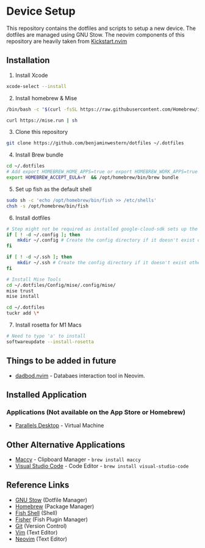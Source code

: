 # Device Setup
This repository contains the dotfiles and scripts to setup a new device. The dotfiles are managed using GNU Stow.
The neovim components of this repository are heavily taken from [Kickstart.nvim](https://github.com/nvim-lua/kickstart.nvim)

## Installation
1. Install Xcode
```bash
xcode-select --install
```

2. Install homebrew & Mise
```bash
/bin/bash -c "$(curl -fsSL https://raw.githubusercontent.com/Homebrew/install/master/install.sh)"

curl https://mise.run | sh
```

3. Clone this repository
```bash
git clone https://github.com/benjaminwestern/dotfiles ~/.dotfiles
```

4. Install Brew bundle
```bash
cd ~/.dotfiles
# Add export HOMEBREW_HOME_APPS=true or export HOMEBREW_WORK_APPS=true to install those specified
export HOMEBREW_ACCEPT_EULA=Y  && /opt/homebrew/bin/brew bundle 
```

5. Set up fish as the default shell
```bash
sudo sh -c 'echo /opt/homebrew/bin/fish >> /etc/shells'
chsh -s /opt/homebrew/bin/fish
```

6. Install dotfiles
```bash
# Step might not be required as installed google-cloud-sdk sets up the .config directory.
if [ ! -d ~/.config ]; then
    mkdir ~/.config # Create the config directory if it doesn't exist otherwise stow will absorb the directory into the dotfiles
fi

if [ ! -d ~/.ssh ]; then
    mkdir ~/.ssh # Create the config directory if it doesn't exist otherwise stow will absorb the directory into the dotfiles
fi

# Install Mise Tools
cd ~/.dotfiles/Config/mise/.config/mise/
mise trust
mise install

cd ~/.dotfiles
tuckr add \*
```

7. Install rosetta for M1 Macs
```bash
# Need to type 'a' to install
softwareupdate --install-rosetta
```

## Things to be added in future
- [dadbod.nvim](https://github.com/tpope/vim-dadbod) - Databaes interaction tool in Neovim. 

## Installed Application
### Applications (Not available on the App Store or Homebrew)
- [Parallels Desktop](https://www.parallels.com/) - Virtual Machine

## Other Alternative Applications
- [Maccy](https://maccy.app/) - Clipboard Manager - `brew install maccy`
- [Visual Studio Code](https://code.visualstudio.com/) - Code Editor - `brew install visual-studio-code`

## Reference Links
- [GNU Stow](https://www.gnu.org/software/stow/) (Dotfile Manager)
- [Homebrew](https://brew.sh/) (Package Manager)
- [Fish Shell](https://fishshell.com/) (Shell)
- [Fisher](https://github.com/jorgebucaran/fisher) (Fish Plugin Manager)
- [Git](https://git-scm.com/) (Version Control)
- [Vim](https://www.vim.org/) (Text Editor)
- [Neovim](https://neovim.io/) (Text Editor)
